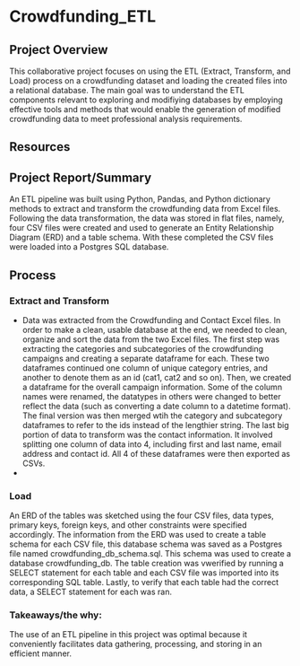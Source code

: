 # Crowdfunding_ETL

## Project Overview

This collaborative project focuses on using the ETL (Extract, Transform, and Load) process on a crowdfunding dataset and loading the created files into a relational database. The main goal was to understand the ETL components relevant to exploring and modifiying databases by employing effective tools and methods that would enable the generation of modified crowdfunding data to meet professional analysis requirements. 

## Resources


## Project Report/Summary

An ETL pipeline was built using Python, Pandas, and Python dictionary methods to extract and transform the crowdfunding data from Excel files. Following the data transformation, the data was stored in flat files, namely, four CSV files were created and used to generate an Entity Relationship Diagram (ERD) and a table schema. With these completed the CSV files were loaded into a Postgres SQL database.

## Process

### Extract and Transform
* Data was extracted from the Crowdfunding and Contact Excel files. In order to make a clean, usable database at the end, we needed to clean, organize and sort the data from the two Excel files. The first step was extracting the categories and subcategories of the crowdfunding campaigns and creating a separate dataframe for each. These two dataframes continued one column of unique category entries, and another to denote them as an id (cat1, cat2 and so on). Then, we created a dataframe for the overall campaign information. Some of the column names were renamed, the datatypes in others were changed to better reflect the data (such as converting a date column to a datetime format). The final version was then merged wtih the category and subcategory dataframes to refer to the ids instead of the lengthier string. The last big portion of data to transform was the contact information. It involved splitting one column of data into 4, including first and last name, email address and contact id. All 4 of these dataframes were then exported as CSVs.
* 
### Load
An ERD of the tables was sketched using the four CSV files, data types, primary keys, foreign keys, and other constraints were specified accordingly.
The information from the ERD was used to create a table schema for each CSV file, this database schema was saved as a Postgres file named crowdfunding_db_schema.sql. This schema was used to create a database crowdfunding_db. The table creation was vwerified by running a SELECT statement for each table and each CSV file was imported into its corresponding SQL table. Lastly, to verify that each table had the correct data, a SELECT statement for each was ran. 

### Takeaways/the why:
The use of an ETL pipeline in this project was optimal because it conveniently facilitates data gathering, processing, and storing in an efficient manner.
